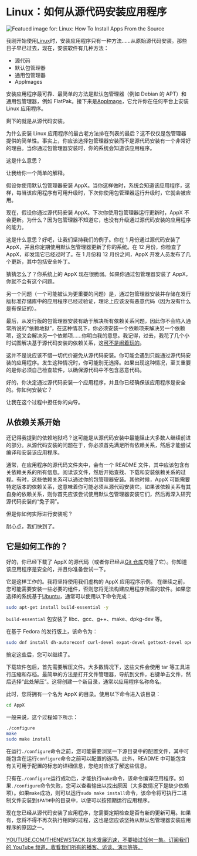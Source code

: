 # Linux：如何从源代码安装应用程序

![Featued image for: Linux: How To Install Apps From the Source](https://cdn.thenewstack.io/media/2025/01/49ac0687-olivie-strauss-49fb-ltae40-unsplash-1024x683.jpg)

我刚开始使用[Linux](https://thenewstack.io/learning-linux-start-here/)时，安装应用程序只有一种方法……从原始源代码安装。那些日子早已过去，现在，安装软件有几种方法：

- 源代码
- 默认包管理器
- 通用包管理器
- AppImages

安装应用程序最可靠、最简单的方法是默认包管理器（例如 Debian 的 APT）和通用包管理器，例如 FlatPak。接下来是[AppImage](https://appimage.org/)，它允许你在任何平台上安装 Linux 应用程序。

剩下的就是从源代码安装。

为什么安装 Linux 应用程序的最古老方法排在列表的最后？这不仅仅是包管理器提供的简单性。事实上，你应该选择包管理器安装而不是源代码安装有一个非常好的理由。当你通过包管理器安装时，你的系统会知道该应用程序。

这是什么意思？

让我给你一个简单的解释。

假设你使用默认包管理器安装 AppX。当你这样做时，系统会知道该应用程序，这样，每当该应用程序有可用升级时，下次你使用包管理器运行升级时，它就会被应用。

现在，假设你通过源代码安装 AppX。下次你使用包管理器运行更新时，AppX 不会更新。为什么？因为包管理器不知道它，也没有升级通过源代码安装的应用程序的能力。

这是什么意思？好吧，让我们坚持我们的例子。你在 1 月份通过源代码安装了 AppX，并且你定期使用默认包管理器更新了你的系统。在 12 月份，你检查了 AppX，却发现它已经过时了。在 1 月份和 12 月份之间，AppX 开发人员发布了几个更新，其中包括安全补丁。

猜猜怎么了？你系统上的 AppX 现在很脆弱。如果你通过包管理器安装了 AppX，你就不会有这个问题。

另一个问题（一个可能被认为更重要的问题）是，通过包管理器安装并存储在发行版标准存储库中的应用程序已经过验证，理论上应该没有恶意代码（因为没有什么是有保证的）。

最后，从发行版的包管理器安装有助于解决所有依赖关系问题，因此你不会陷入通常所说的“依赖地狱”，在这种情况下，你必须安装一个依赖项来解决另一个依赖项，这又会解决另一个依赖项……你明白我的意思。我记得，过去，我花了几个小时试图解决基于源代码安装的依赖关系，这[可不是闹着玩的](https://thenewstack.io/vendoring-why-you-still-have-overlooked-security-holes/)。

这并不是说应该不惜一切代价避免从源代码安装。你可能会遇到只能通过源代码安装的应用程序。发生这种情况时，你可能别无选择。如果出现这种情况，至关重要的是你必须自己检查软件，以确保源代码中不包含恶意代码。

好的，你决定通过源代码安装一个应用程序，并且你已经确保该应用程序是安全的。你如何安装它？

让我在这个过程中担任你的向导。

## 从依赖关系开始

还记得我提到的依赖地狱吗？这可能是从源代码安装中最能阻止大多数人继续前进的部分。从源代码安装的问题在于，你必须首先满足所有依赖关系，然后才能尝试编译和安装该应用程序。

通常，在应用程序的源代码文件夹中，会有一个 README 文件，其中应该包含有关依赖关系的所有信息。阅读该文件，然后开始查找、下载和安装依赖关系的过程。有时，这些依赖关系可以通过你的包管理器安装。其他时候，AppX 可能需要特定版本的依赖关系，这意味着你可能必须从源代码安装它。如果该依赖关系有其自身的依赖关系，则你首先应该尝试使用默认包管理器安装它们，然后再深入研究源代码安装的“兔子洞”。

但是你如何实际进行安装呢？

耐心点，我们快到了。

## 它是如何工作的？

好的，你已经下载了 AppX 的源代码（或者你已经从[Git 仓库](https://thenewstack.io/development-git-clone-a-project/)克隆了它）。你知道该应用程序是安全的，并且你准备尝试一下。

它是这样工作的。我将坚持使用我们虚构的 AppX 应用程序示例。
在继续之前，您可能需要安装一些必要的组件，否则您将无法构建应用程序所需的软件。如果您选择的系统基于[Ubuntu](https://thenewstack.io/10-reasons-to-choose-ubuntu-server-over-the-competition/)，通常可以使用以下命令完成：

```bash
sudo apt-get install build-essential -y
```

`build-essential` 包安装了 libc、gcc、g++、make、dpkg-dev 等。

在基于 Fedora 的发行版上，该命令为：

```bash
sudo dnf install dh-autoreconf curl-devel expat-devel gettext-devel openssl-devel perl-devel zlib-devel gcc curl cmake -y
```

搞定这些后，您可以继续了。

下载软件包后，首先需要解压文件。大多数情况下，这些文件会使用 tar 等工具进行压缩和存档。最简单的方法是打开文件管理器，导航到文件，右键单击文件，然后选择“此处解压”。这将创建一个新目录，通常以应用程序名称命名。

此时，您将拥有一个名为 AppX 的目录。使用以下命令进入该目录：

```bash
cd AppX
```

一般来说，这个过程如下所示：

```bash
./configure
make
sudo make install
```

在运行`./configure`命令之前，您可能需要浏览一下源目录中的配置文件，其中可能包含在运行`configure`命令之前可以配置的选项。此外，README 中可能包含有关可用于配置的标志的详细信息，您绝对应该了解这些信息。

只有在`./configure`运行成功后，才能执行`make`命令，该命令编译应用程序。如果`./configure`命令失败，您可以查看输出以找出原因（大多数情况下是缺少依赖项）。如果`make`成功，则可以运行`sudo make install`命令，该命令将可执行二进制文件安装到`$PATH`中的目录中，以便可以按预期运行应用程序。

现在您已经从源代码安装了应用程序，您需要定期检查是否有新的更新可用。如果有，您将不得不再次执行相同的过程，这也是您应该坚持从默认包管理器安装应用程序的原因之一。

[YOUTUBE.COM/THENEWSTACK 技术发展迅速，不要错过任何一集。订阅我们的 YouTube 频道，收看我们所有的播客、访谈、演示等等。](https://youtube.com/thenewstack?sub_confirmation=1)